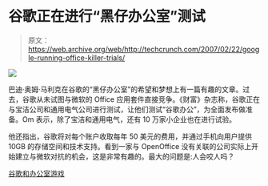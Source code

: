 # 谷歌正在进行“黑仔办公室”测试

> 原文：<https://web.archive.org/web/http://techcrunch.com/2007/02/22/google-running-office-killer-trials/>

![](img/4b52d9b71d912b5597ff36012f006c18.png)

巴迪·奥姆·马利克在谷歌的“黑仔办公室”的希望和梦想上有一篇有趣的文章。过去，谷歌从未试图与微软的 Office 应用套件直接竞争。《财富》杂志称，谷歌正在与宝洁公司和通用电气公司进行测试，让他们测试“谷歌办公”，为全面发布做准备。Om 表示，除了宝洁和通用电气，还有 10 万家小企业也在进行试验。

他还指出，谷歌将对每个账户收取每年 50 美元的费用，并通过手机向用户提供 10GB 的存储空间和技术支持。看到一家与 OpenOffice 没有关联的公司实际上开始建立与微软对抗的机会，这是非常有趣的。最大的问题是:人会咬人吗？

[谷歌和办公室游戏](https://web.archive.org/web/20160120073722/http://gigaom.com/2007/02/22/google-microsoft-office/)